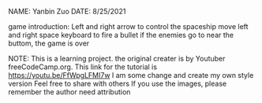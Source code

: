 NAME: Yanbin Zuo
DATE: 8/25/2021

game introduction:
Left and right arrow to control the spaceship move left and right
space keyboard to fire a bullet
if the enemies go to near the buttom, the game is over


NOTE: This is a learning project. the original creater is by Youtuber freeCodeCamp.org. This link for the tutorial is https://youtu.be/FfWpgLFMI7w
I am some change and create my own style version
Feel free to share with others
If you use the images, please remember the author need attribution
